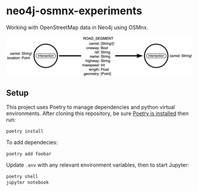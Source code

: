 # neo4j-osmnx-experiments

Working with OpenStreetMap data in Neo4j using OSMnx.

![](img/data_model.png)

## Setup

This project uses Poetry to manage dependencies and python virtual environments. After cloning this repository, be sure [Poetry is installed](https://python-poetry.org/) then run:

```
poetry install
```

To add dependecies:

```
poetry add foobar
```

Update `.env` with any relevant environment variables, then to start Jupyter:

```
poetry shell
jupyter notebook
```
